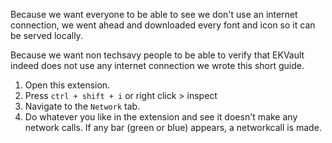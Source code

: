 Because we want everyone to be able to see we don't use an internet connection,
we went ahead and downloaded every font and icon so it can be served locally.

Because we want non techsavy people to be able to verify that EKVault indeed does not
use any internet connection we wrote this short guide.

1. Open this extension.
2. Press ```ctrl + shift + i``` or right click > inspect
3. Navigate to the ```Network``` tab.
4. Do whatever you like in the extension and see it doesn't make any network calls.
If any bar (green or blue) appears, a networkcall is made.